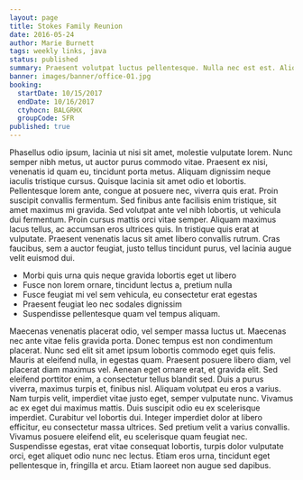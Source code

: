 ```yaml
---
layout: page
title: Stokes Family Reunion
date: 2016-05-24
author: Marie Burnett
tags: weekly links, java
status: published
summary: Praesent volutpat luctus pellentesque. Nulla nec est est. Aliquam.
banner: images/banner/office-01.jpg
booking:
  startDate: 10/15/2017
  endDate: 10/16/2017
  ctyhocn: BALGRHX
  groupCode: SFR
published: true
---
```

Phasellus odio ipsum, lacinia ut nisi sit amet, molestie vulputate lorem. Nunc semper nibh metus, ut auctor purus commodo vitae. Praesent ex nisi, venenatis id quam eu, tincidunt porta metus. Aliquam dignissim neque iaculis tristique cursus. Quisque lacinia sit amet odio et lobortis. Pellentesque lorem ante, congue at posuere nec, viverra quis erat. Proin suscipit convallis fermentum.
Sed finibus ante facilisis enim tristique, sit amet maximus mi gravida. Sed volutpat ante vel nibh lobortis, ut vehicula dui fermentum. Proin cursus mattis orci vitae semper. Aliquam maximus lacus tellus, ac accumsan eros ultrices quis. In tristique quis erat at vulputate. Praesent venenatis lacus sit amet libero convallis rutrum. Cras faucibus, sem a auctor feugiat, justo tellus tincidunt purus, vel lacinia augue velit euismod dui.

* Morbi quis urna quis neque gravida lobortis eget ut libero
* Fusce non lorem ornare, tincidunt lectus a, pretium nulla
* Fusce feugiat mi vel sem vehicula, eu consectetur erat egestas
* Praesent feugiat leo nec sodales dignissim
* Suspendisse pellentesque quam vel tempus aliquam.

Maecenas venenatis placerat odio, vel semper massa luctus ut. Maecenas nec ante vitae felis gravida porta. Donec tempus est non condimentum placerat. Nunc sed elit sit amet ipsum lobortis commodo eget quis felis. Mauris at eleifend nulla, in egestas quam. Praesent posuere libero diam, vel placerat diam maximus vel. Aenean eget ornare erat, et gravida elit. Sed eleifend porttitor enim, a consectetur tellus blandit sed.
Duis a purus viverra, maximus turpis et, finibus nisl. Aliquam volutpat eu eros a varius. Nam turpis velit, imperdiet vitae justo eget, semper vulputate nunc. Vivamus ac ex eget dui maximus mattis. Duis suscipit odio eu ex scelerisque imperdiet. Curabitur vel lobortis dui. Integer imperdiet dolor at libero efficitur, eu consectetur massa ultrices. Sed pretium velit a varius convallis. Vivamus posuere eleifend elit, eu scelerisque quam feugiat nec. Suspendisse egestas, erat vitae consequat lobortis, turpis dolor vulputate orci, eget aliquet odio nunc nec lectus. Etiam eros urna, tincidunt eget pellentesque in, fringilla et arcu. Etiam laoreet non augue sed dapibus.
